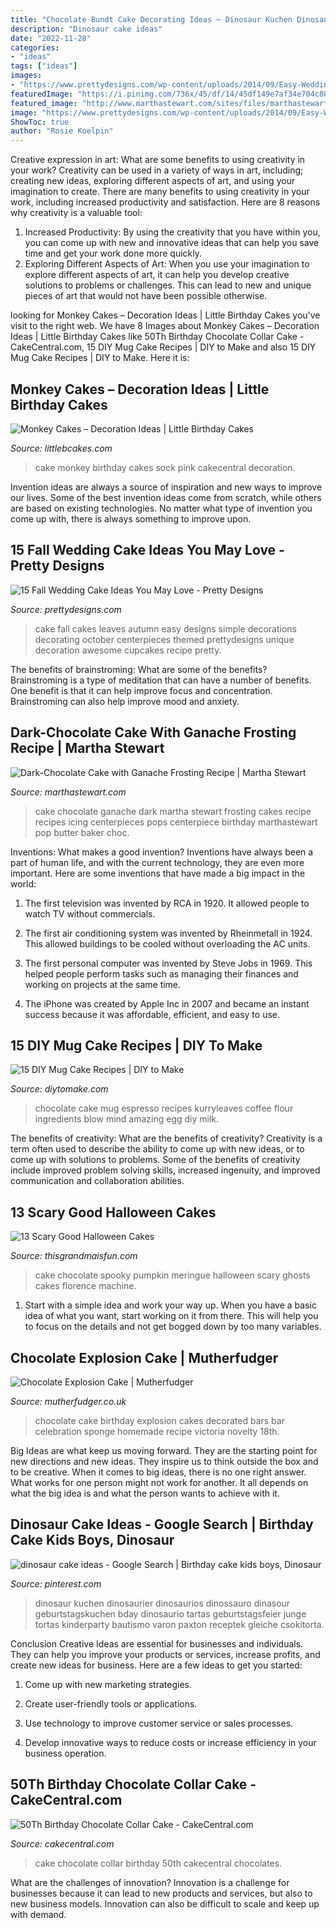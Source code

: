 ```yaml
---
title: "Chocolate Bundt Cake Decorating Ideas ~ Dinosaur Kuchen Dinosaurier Dinosaurios Dinossauro Dinasour Geburtstagskuchen Bday Dinosaurio Tartas Geburtstagsfeier Junge Tortas Kinderparty Bautismo Varon Paxton Receptek Gleiche Csokitorta"
description: "Dinosaur cake ideas"
date: "2022-11-28"
categories:
- "ideas"
tags: ["ideas"]
images:
- "https://www.prettydesigns.com/wp-content/uploads/2014/09/Easy-Wedding-Cake.jpg"
featuredImage: "https://i.pinimg.com/736x/45/df/14/45df149e7af34e704c8071b5bfd0218d.jpg"
featured_image: "http://www.marthastewart.com/sites/files/marthastewart.com/imagecache/wmax-1500/ecl/images/channel/corporate/magazines/everyday_food/dl/2008Q3/med104078_1008_choc_cake_sq.jpg"
image: "https://www.prettydesigns.com/wp-content/uploads/2014/09/Easy-Wedding-Cake.jpg"
ShowToc: true
author: "Rosie Koelpin"
---
```



Creative expression in art: What are some benefits to using creativity in your work?
Creativity can be used in a variety of ways in art, including; creating new ideas, exploring different aspects of art, and using your imagination to create. There are many benefits to using creativity in your work, including increased productivity and satisfaction. Here are 8 reasons why creativity is a valuable tool: 
1. Increased Productivity: By using the creativity that you have within you, you can come up with new and innovative ideas that can help you save time and get your work done more quickly.
2. Exploring Different Aspects of Art: When you use your imagination to explore different aspects of art, it can help you develop creative solutions to problems or challenges. This can lead to new and unique pieces of art that would not have been possible otherwise. 

	

		
looking for Monkey Cakes – Decoration Ideas | Little Birthday Cakes you've visit to the right web. We have 8 Images about Monkey Cakes – Decoration Ideas | Little Birthday Cakes like 50Th Birthday Chocolate Collar Cake - CakeCentral.com, 15 DIY Mug Cake Recipes | DIY to Make and also 15 DIY Mug Cake Recipes | DIY to Make. Here it is:
		
    
## Monkey Cakes – Decoration Ideas | Little Birthday Cakes

<img loading=lazy src="http://www.littlebcakes.com/wp-content/uploads/2013/08/Monkey-Birthday-Cake-Ideas.jpg" onerror="this.onerror=null;this.src='https://tse2.mm.bing.net/th?id=OIP.XeJykh2ngrUDp7rYuvObBQHaJ4&amp;pid=15.1';" alt="Monkey Cakes – Decoration Ideas | Little Birthday Cakes">

_Source: littlebcakes.com_

>cake monkey birthday cakes sock pink cakecentral decoration. 

	

Invention ideas are always a source of inspiration and new ways to improve our lives. Some of the best invention ideas come from scratch, while others are based on existing technologies. No matter what type of invention you come up with, there is always something to improve upon.

    
## 15 Fall Wedding Cake Ideas You May Love - Pretty Designs

<img loading=lazy src="https://www.prettydesigns.com/wp-content/uploads/2014/09/Easy-Wedding-Cake.jpg" onerror="this.onerror=null;this.src='https://tse3.mm.bing.net/th?id=OIP.jNIcHTlKfhOiaxg3VPoWCAHaJ3&amp;pid=15.1';" alt="15 Fall Wedding Cake Ideas You May Love - Pretty Designs">

_Source: prettydesigns.com_

>cake fall cakes leaves autumn easy designs simple decorations decorating october centerpieces themed prettydesigns unique decoration awesome cupcakes recipe pretty. 

	

The benefits of brainstroming: What are some of the benefits?
Brainstroming is a type of meditation that can have a number of benefits. One benefit is that it can help improve focus and concentration. Brainstroming can also help improve mood and anxiety.

    
## Dark-Chocolate Cake With Ganache Frosting Recipe | Martha Stewart

<img loading=lazy src="http://www.marthastewart.com/sites/files/marthastewart.com/imagecache/wmax-1500/ecl/images/channel/corporate/magazines/everyday_food/dl/2008Q3/med104078_1008_choc_cake_sq.jpg" onerror="this.onerror=null;this.src='https://tse4.mm.bing.net/th?id=OIP.xj05K3YeNcN5_ccq51UkSQHaHa&amp;pid=15.1';" alt="Dark-Chocolate Cake with Ganache Frosting Recipe | Martha Stewart">

_Source: marthastewart.com_

>cake chocolate ganache dark martha stewart frosting cakes recipe recipes icing centerpieces pops centerpiece birthday marthastewart pop butter baker choc. 

	

Inventions: What makes a good invention?
Inventions have always been a part of human life, and with the current technology, they are even more important. Here are some inventions that have made a big impact in the world:
1. The first television was invented by RCA in 1920. It allowed people to watch TV without commercials.

2. The first air conditioning system was invented by Rheinmetall in 1924. This allowed buildings to be cooled without overloading the AC units.

3. The first personal computer was invented by Steve Jobs in 1969. This helped people perform tasks such as managing their finances and working on projects at the same time.

4. The iPhone was created by Apple Inc in 2007 and became an instant success because it was affordable, efficient, and easy to use.

    
## 15 DIY Mug Cake Recipes | DIY To Make

<img loading=lazy src="http://www.diytomake.com/wp-content/uploads/2015/10/Chocolate-Espresso-Mug-Cake.jpg" onerror="this.onerror=null;this.src='https://tse1.mm.bing.net/th?id=OIP.WqsWKGrF_7jGTZxh734SFwHaLG&amp;pid=15.1';" alt="15 DIY Mug Cake Recipes | DIY to Make">

_Source: diytomake.com_

>chocolate cake mug espresso recipes kurryleaves coffee flour ingredients blow mind amazing egg diy milk. 

	

The benefits of creativity: What are the benefits of creativity?
Creativity is a term often used to describe the ability to come up with new ideas, or to come up with solutions to problems. Some of the benefits of creativity include improved problem solving skills, increased ingenuity, and improved communication and collaboration abilities.

    
## 13 Scary Good Halloween Cakes

<img loading=lazy src="https://www.thisgrandmaisfun.com/wp-content/uploads/2016/10/IMG_9874_2-683x1024-683x1024.jpg" onerror="this.onerror=null;this.src='https://tse4.mm.bing.net/th?id=OIP.lDBmP63bXvh79y0OmpVS1wHaLG&amp;pid=15.1';" alt="13 Scary Good Halloween Cakes">

_Source: thisgrandmaisfun.com_

>cake chocolate spooky pumpkin meringue halloween scary ghosts cakes florence machine. 

	

1. Start with a simple idea and work your way up. When you have a basic idea of what you want, start working on it from there. This will help you to focus on the details and not get bogged down by too many variables.

    
## Chocolate Explosion Cake | Mutherfudger

<img loading=lazy src="https://www.mutherfudger.co.uk/wp-content/uploads/2012/10/chocexplosion.jpg" onerror="this.onerror=null;this.src='https://tse4.mm.bing.net/th?id=OIP.DkRRTauktsiNHrcWnUbrlwHaJ4&amp;pid=15.1';" alt="Chocolate Explosion Cake | Mutherfudger">

_Source: mutherfudger.co.uk_

>chocolate cake birthday explosion cakes decorated bars bar celebration sponge homemade recipe victoria novelty 18th. 

	

Big Ideas are what keep us moving forward. They are the starting point for new directions and new ideas. They inspire us to think outside the box and to be creative. When it comes to big ideas, there is no one right answer. What works for one person might not work for another. It all depends on what the big idea is and what the person wants to achieve with it.

    
## Dinosaur Cake Ideas - Google Search | Birthday Cake Kids Boys, Dinosaur

<img loading=lazy src="https://i.pinimg.com/736x/45/df/14/45df149e7af34e704c8071b5bfd0218d.jpg" onerror="this.onerror=null;this.src='https://tse1.mm.bing.net/th?id=OIP.P3SG0Nlg7NtYofFgYLSsEgHaJ3&amp;pid=15.1';" alt="dinosaur cake ideas - Google Search | Birthday cake kids boys, Dinosaur">

_Source: pinterest.com_

>dinosaur kuchen dinosaurier dinosaurios dinossauro dinasour geburtstagskuchen bday dinosaurio tartas geburtstagsfeier junge tortas kinderparty bautismo varon paxton receptek gleiche csokitorta. 

	

Conclusion
Creative Ideas are essential for businesses and individuals. They can help you improve your products or services, increase profits, and create new ideas for business. Here are a few ideas to get you started:
1. Come up with new marketing strategies.

2. Create user-friendly tools or applications.

3. Use technology to improve customer service or sales processes.

4. Develop innovative ways to reduce costs or increase efficiency in your business operation.

    
## 50Th Birthday Chocolate Collar Cake - CakeCentral.com

<img loading=lazy src="https://cdn001.cakecentral.com/gallery/2020/06/900_50th-birthday-chocolate-collar-cake-780239VaA3h.jpg" onerror="this.onerror=null;this.src='https://tse2.mm.bing.net/th?id=OIP.KCeyZAW2NrMJQr7ArizYsQHaNK&amp;pid=15.1';" alt="50Th Birthday Chocolate Collar Cake - CakeCentral.com">

_Source: cakecentral.com_

>cake chocolate collar birthday 50th cakecentral chocolates. 

	

What are the challenges of innovation?
Innovation is a challenge for businesses because it can lead to new products and services, but also to new business models. Innovation can also be difficult to scale and keep up with demand.

